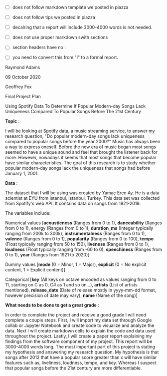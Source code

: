 - [ ] does not follow markdown template we posted in piazza
- [ ] does not follow tips we posted in piazza
- [ ] decalring that a report will include 3000-4000 words is not needed.
- [ ] does not use proper markdown swith sections
- [ ] section headers have no :
- [ ] you need to convert this from "I" to a formal report.


Raymond Adams

09 October 2020

Geoffrey Fox

Final Project Plan

Using Spotify Data To Determine If Popular Modern-day Songs Lack Uniqueness Compared To Popular Songs Before The 21st Century

**Topic** :

I will be looking at Spotify data, a music streaming service, to answer my research question, &quot;Do popular modern-day songs lack uniqueness compared to popular songs before the year 2000?&quot; Music has always been a way to express oneself. Before the new era of music began most songs seemed to have a unique sound and feel that brought the listener back for more. However, nowadays it seems that most songs that become popular have similar characteristics. The goal of this research is to study whether popular modern-day songs lack the uniqueness that songs had before January 1, 2001.

**Data** :

The dataset that I will be using was created by Yamaç Eren Ay. He is a data scientist at EYU from İstanbul, İstanbul, Turkey. This data set was collected from Spotify&#39;s web API. It contains data on songs from 1921-2019.

The variables include:

Numerical values [**acousticness** (Ranges from 0 to 1), **danceability** (Ranges from 0 to 1), energy (Ranges from 0 to 1), **duration\_ms** (Integer typically ranging from 200k to 300k), **instrumentalness** (Ranges from 0 to 1), **valence** (Ranges from 0 to 1), **popularity** (Ranges from 0 to 100), **tempo** (Float typically ranging from 50 to 150), **liveness** (Ranges from 0 to 1), **loudness** (Float typically ranging from -60 to 0), **speechiness** (Ranges from 0 to 1), **year** (Ranges from 1921 to 2020)]

Dummy values [**mode** (0 = Minor, 1 = Major), **explicit** (0 = No explicit content, 1 = Explicit content)]

Categorical [**key** (All keys on octave encoded as values ranging from 0 to 11, starting on C as 0, C# as 1 and so on…), **artists** (List of artists mentioned), **release\_date** (Date of release mostly in yyyy-mm-dd format, however precision of date may vary), **name** (Name of the song)]

**What needs to be done to get a great grade** :

In order to complete the project and receive a good grade I will need complete a couple steps. First, I will import my data set through Google collab or Jupyter Notebook and create code to visualize and analyze the data. Next I will create markdown cells to explain the code and data used throughout the project. Lastly, I will create a paper report explaining my findings from the software component of my project. This report will be 3000-4000 words long. The most important part of this project is stating my hypothesis and answering my research question. My hypothesis is that songs after 2012 that have a popular score greater than x will have similar features such as, liveliness, loudness, tempo, and key. Whereas I suspect that popular songs before the 21st century are more differentiable.
